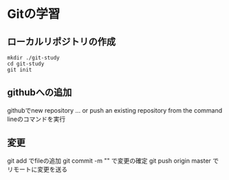 # Gitの学習

## ローカルリポジトリの作成

```
mkdir ./git-study
cd git-study
git init
```

## githubへの追加

githubでnew repository
... or push an existing repository from the command lineのコマンドを実行

## 変更

git add でfileの追加
git commit -m "" で変更の確定
git push origin master でリモートに変更を送る
